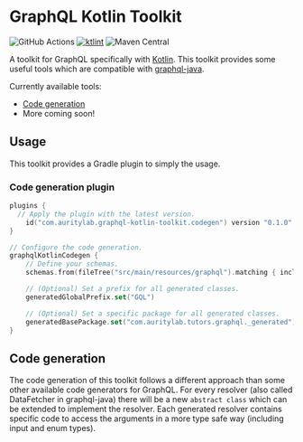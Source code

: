 # GraphQL Kotlin Toolkit
![GitHub Actions](https://github.com/AurityLab/graphql-kotlin-toolkit/workflows/Gradle/badge.svg)
[![ktlint](https://img.shields.io/badge/code%20style-%E2%9D%A4-FF4081.svg)](https://ktlint.github.io/)
![Maven Central](https://img.shields.io/maven-central/v/com.auritylab.graphql-kotlin-toolkit/codegen?label=codegen)

A toolkit for GraphQL specifically with [Kotlin](https://kotlinlang.org/). This toolkit provides some useful tools which are compatible with [graphql-java](https://github.com/graphql-java/graphql-java).

Currently available tools:
* [Code generation](#code-generation)
* More coming soon!

## Usage
This toolkit provides a Gradle plugin to simply the usage.

### Code generation plugin
```kotlin
plugins {
  // Apply the plugin with the latest version.
    id("com.auritylab.graphql-kotlin-toolkit.codegen") version "0.1.0"
}

// Configure the code generation.
graphqlKotlinCodegen {
    // Define your schemas.
    schemas.from(fileTree("src/main/resources/graphql").matching { include("*.graphqls") })

    // (Optional) Set a prefix for all generated classes.
    generatedGlobalPrefix.set("GQL")

    // (Optional) Set a specific package for all generated classes.
    generatedBasePackage.set("com.auritylab.tutors.graphql._generated")
}
```

## Code generation
The code generation of this toolkit follows a different approach than some other available code generators for GraphQL.
For every resolver (also called DataFetcher in graphql-java) there will be a new `abstract class` which can be extended to implement the resolver.
Each generated resolver contains specific code to access the arguments in a more type safe way (including input and enum types).


